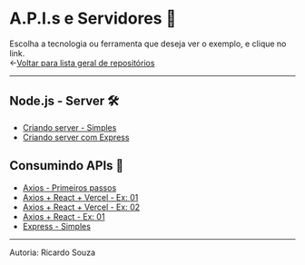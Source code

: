 # A.P.I.s e Servidores 🔘
Escolha a tecnologia ou ferramenta que deseja ver o exemplo, e clique no link.<br> 
←[Voltar para lista geral de repositórios](https://github.com/ricardaonao/Portifolio)


___________________________________________________________________________________________________
## Node.js - Server 🛠
* [Criando server - Simples]()
* [Criando server com Express]()


## Consumindo APIs 🧰
* [Axios - Primeiros passos](https://github.com/ricardaonao/API-Node-Axios)
* [Axios + React + Vercel - Ex: 01](https://github.com/ricardaonao/API-Node-Axios-React)
* [Axios + React + Vercel - Ex: 02]()
* [Axios + React - Ex: 01]()
* [Express - Simples](https://github.com/ricardaonao/API-Node-Express-Basico)


___________________________________________________________________________________________________
Autoria: Ricardo Souza
